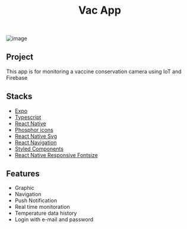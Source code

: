 <h1 align="center">Vac App</h1>
<br/>

![image](https://github.com/murilo-souza/Vac-App-ReactNative/assets/53982668/5853ab70-de1f-44ef-9983-2466c56283c8)

<h2>Project</h2>
<p>This app is for monitoring a vaccine conservation camera using IoT and Firebase</p>

<h2>Stacks</h2>
<ul>
 <li><a href="">Expo</a></li>
 <li><a href="">Typescript</a></li>
 <li><a href="">React Native</a></li>
 <li><a href="">Phosphor icons</a></li>
 <li><a href="">React Native Svg</a></li>
 <li><a href="">React Navigation</a></li>
 <li><a href="">Styled Components</a></li>
 <li><a href="">React Native Responsive Fontsize</a></li>
</ul>

<h2>Features</h2>
<ul>
 <li>Graphic</li>
 <li>Navigation</li>
 <li>Push Notification</li>
 <li>Real time monitoration</li>
 <li>Temperature data history</li>
 <li>Login with e-mail and password</li>
</ul>
 
